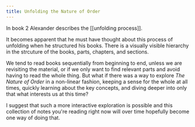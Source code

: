 ```yaml
---
title: Unfolding the Nature of Order
---
```


In book 2 Alexander describes the [[unfolding process]].

It becomes apparent that he must have thought about this process of unfolding when he structured his books. There is a visually visible hierarchy in the strcuture of the books, parts, chapters, and sections.

We tend to read books sequentially from beginning to end, unless we are revisiting the material, or if we only want to find relevant parts and avoid having to read the whole thing. But what if there was a way to explore _The Nature of Order_ in a non-linear fashion, keeping a sense for the whole at all times, quickly learning about the key concepts, and diving deeper into only that what interests us at this time?

I suggest that such a more interactive exploration is possible and this collection of notes you're reading right now will over time hopefully become one way of doing that.
